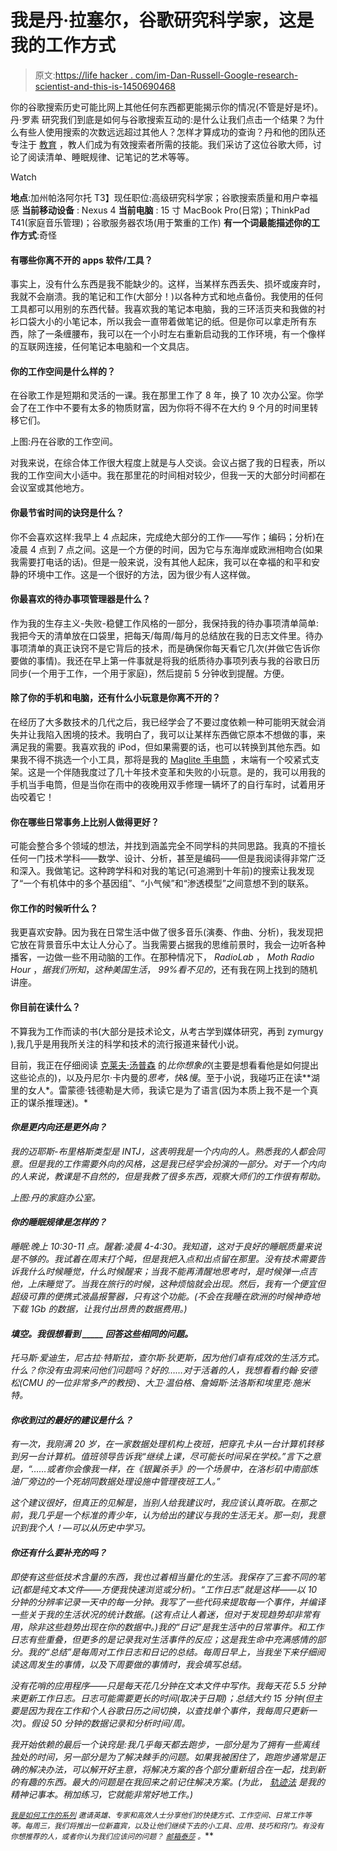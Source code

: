 # 我是丹·拉塞尔，谷歌研究科学家，这是我的工作方式

> 原文:[https://life hacker . com/im-Dan-Russell-Google-research-scientist-and-this-is-1450690468](https://lifehacker.com/im-dan-russell-google-research-scientist-and-this-is-1450690468)

你的谷歌搜索历史可能比网上其他任何东西都更能揭示你的情况(不管是好是坏)。丹·罗素 研究我们到底是如何与谷歌搜索互动的:是什么让我们点击一个结果？为什么有些人使用搜索的次数远远超过其他人？怎样才算成功的查询？丹和他的团队还专注于 [教育](http://www.google.com/insidesearch/searcheducation/index.html) ，教人们成为有效搜索者所需的技能。我们采访了这位谷歌大师，讨论了阅读清单、睡眠规律、记笔记的艺术等等。

Watch

**地点**:加州帕洛阿尔托
T3】现任职位:高级研究科学家；谷歌搜索质量和用户幸福感
**当前移动设备** : Nexus 4
**当前电脑** : 15 寸 MacBook Pro(日常)；ThinkPad T41(家庭音乐管理)；谷歌服务器农场(用于繁重的工作)
**有一个词最能描述你的工作方式**:奇怪

#### 有哪些你离不开的 apps 软件/工具？

事实上，没有什么东西是我不能缺少的。这样，当某样东西丢失、损坏或废弃时，我就不会崩溃。我的笔记和工作(大部分！)以各种方式和地点备份。我使用的任何工具都可以用别的东西代替。我喜欢我的笔记本电脑，我的三环活页夹和我做的衬衫口袋大小的小笔记本，所以我会一直带着做笔记的纸。但是你可以拿走所有东西，除了一条缠腰布，我可以在一个小时左右重新启动我的工作环境，有一个像样的互联网连接，任何笔记本电脑和一个文具店。

#### 你的工作空间是什么样的？

在谷歌工作是短期和灵活的一课。我在那里工作了 8 年，换了 10 次办公室。你学会了在工作中不要有太多的物质财富，因为你将不得不在大约 9 个月的时间里转移它们。

上图:丹在谷歌的工作空间。

对我来说，在综合体工作很大程度上就是与人交谈。会议占据了我的日程表，所以我的工作空间大小适中。我在那里花的时间相对较少，但我一天的大部分时间都在会议室或其他地方。

#### 你最节省时间的诀窍是什么？

你不会喜欢这样:我早上 4 点起床，完成绝大部分的工作——写作；编码；分析)在凌晨 4 点到 7 点之间。这是一个方便的时间，因为它与东海岸或欧洲相吻合(如果我需要打电话的话)。但是一般来说，没有其他人起床，我可以在幸福的和平和安静的环境中工作。这是一个很好的方法，因为很少有人这样做。

#### 你最喜欢的待办事项管理器是什么？

作为我的生存主义-失败-稳健工作风格的一部分，我保持我的待办事项清单简单:我把今天的清单放在口袋里，把每天/每周/每月的总结放在我的日志文件里。待办事项清单的真正诀窍不是它背后的技术，而是确保你每天看它几次(并做它告诉你要做的事情)。我还在早上第一件事就是将我的纸质待办事项列表与我的谷歌日历同步(一个用于工作，一个用于家庭)，然后提前 5 分钟收到提醒。方便。

#### 除了你的手机和电脑，还有什么小玩意是你离不开的？

在经历了大多数技术的几代之后，我已经学会了不要过度依赖一种可能明天就会消失并让我陷入困境的技术。我明白了，我可以让某样东西做它原本不想做的事，来满足我的需要。我喜欢我的 iPod，但如果需要的话，也可以转换到其他东西。如果我不得不挑选一个小工具，那将是我的 [Maglite 手电筒](http://www.maglite.com/) ，末端有一个咬紧式支架。这是一个伴随我度过了几十年技术变革和失败的小玩意。是的，我可以用我的手机当手电筒，但是当你在雨中的夜晚用双手修理一辆坏了的自行车时，试着用牙齿咬着它！

#### 你在哪些日常事务上比别人做得更好？

可能会整合多个领域的想法，并找到涵盖完全不同学科的共同思路。我真的不擅长任何一门技术学科——数学、设计、分析，甚至是编码——但是我阅读得非常广泛和深入。我做笔记。这种跨学科和对我的笔记(可追溯到十年前)的搜索让我发现了“一个有机体中的多个基因组”、“小气候”和“渗透模型”之间意想不到的联系。

#### 你工作的时候听什么？

我更喜欢安静。因为我在日常生活中做了很多音乐(演奏、作曲、分析)，我发现把它放在背景音乐中太让人分心了。当我需要占据我的思维前景时，我会一边听各种播客，一边做一些不用动脑的工作。在那种情况下， *RadioLab* ， *Moth Radio Hour* ，*据我们所知*，*这种美国生活*， *99%看不见的*，还有我在网上找到的随机讲座。

#### 你目前在读什么？

不算我为工作而读的书(大部分是技术论文，从考古学到媒体研究，再到 zymurgy ),我几乎是用我所关注的科学和技术的流行报道来替代小说。

目前，我正在仔细阅读 [克莱夫·汤普森](https://lifehacker.com/im-clive-thompson-and-this-is-how-i-work-479520206) 的*比你想象的*(主要是想看看他是如何提出这些论点的)，以及丹尼尔·卡内曼的*思考，快&慢*。至于小说，我碰巧正在读**湖里的女人*。雷蒙德·钱德勒是大师，我读它是为了语言(因为本质上我不是一个真正的谋杀推理迷)。*

#### *你是更内向还是更外向？*

*我的迈耶斯-布里格斯类型是 INTJ，这表明我是一个内向的人。熟悉我的人都会同意。但是我的工作需要外向的风格，这是我已经学会扮演的一部分。对于一个内向的人来说，教课是不自然的，但是我教了很多东西，观察大师们的工作很有帮助。*

*上图:丹的家庭办公室。*

#### *你的睡眠规律是怎样的？*

*睡眠:晚上 10:30-11 点。醒着:凌晨 4-4:30。我知道，这对于良好的睡眠质量来说是不够的。我试着在周末打个盹，但是我把入点和出点留在那里。没有技术需要告诉我什么时候睡觉，什么时候醒来；当我不能再清醒地思考时，是时候弹一点吉他，上床睡觉了。当我在旅行的时候，这种烦恼就会出现。然后，我有一个便宜但超级可靠的便携式液晶报警器，只有这个功能。(不会在我睡在欧洲的时候神奇地下载 1Gb 的数据，让我付出昂贵的数据费用。)*

#### *填空。我很想看到 _____ 回答这些相同的问题。*

*托马斯·爱迪生，尼古拉·特斯拉，查尔斯·狄更斯，因为他们卓有成效的生活方式。什么？你没有虫洞来问他们问题吗？好的……对于活着的人，我想看看约翰·安德松(CMU 的一位非常多产的教授)、大卫·温伯格、詹姆斯·法洛斯和埃里克·施米特。*

#### *你收到过的最好的建议是什么？*

*有一次，我刚满 20 岁，在一家数据处理机构上夜班，把穿孔卡从一台计算机转移到另一台计算机。值班领导告诉我“继续上课，尽可能长时间呆在学校。”言下之意是，“……或者你会像我一样，在《银翼杀手》的一个场景中，在洛杉矶中南部炼油厂旁边的一个死胡同数据处理设施中管理夜班工人。”*

*这个建议很好，但真正的见解是，当别人给我建议时，我应该认真听取。在那之前，我几乎是一个标准的青少年，认为给出的建议与我的生活无关。那一刻，我意识到我个人！—可以从历史中学习。*

#### *你还有什么要补充的吗？*

*即使有这些低技术含量的东西，我也过着相当量化的生活。我保存了三套不同的笔记(都是纯文本文件——方便我快速浏览或分析)。“工作日志”就是这样——以 10 分钟的分辨率记录一天中的每一分钟。我写了一些代码来提取每一个事件，并编译一些关于我的生活状况的统计数据。(这有点让人着迷，但对于发现趋势却非常有用，除非这些趋势出现在你的数据中。)我的“日记”是我生活中的日常事件。和工作日志有些重叠，但更多的是记录我对生活事件的反应；这是我生命中充满感情的部分。我的“总结”是每周对工作日志和日记的总结。每周日早上，当我坐下来仔细阅读这周发生的事情，以及下周要做的事情时，我会填写总结。*

*没有花哨的应用程序——只是每天花几分钟在文本文件中写作。我每天花 5.5 分钟来更新工作日志。日志可能需要更长的时间(取决于日期)；总结大约 15 分钟(但主要是因为我在工作和个人谷歌日历之间切换，以查找单个事件，我每周只更新一次)。假设 50 分钟的数据记录和分析时间/周。*

*我开始依赖的最后一个诀窍是:我几乎每天都去跑步，一部分是为了拥有一些离线独处的时间，另一部分是为了解决棘手的问题。如果我被困住了，跑跑步通常是正确的解决办法，可以解开好主意，将解决方案的各个部分重新组合在一起，找到新的有趣的东西。最大的问题是在我回来之前记住解决方案。(为此， [轨迹法](http://en.wikipedia.org/wiki/Method_of_loci) 是我的精神记事本。稍加练习，它就能非常好地工作。)*

*<small></small>*[<small>*我是如何工作的系列*</small>](http://lifehacker.com/how-i-work/) <small>*邀请英雄、专家和高效人士分享他们的快捷方式、工作空间、日常工作等等。每周三，我们将推出一位新嘉宾，以及让他们继续下去的小工具、应用、技巧和窍门。有没有你想推荐的人，或者你认为我们应该问的问题？*</small> [<small>*邮箱泰莎*</small>](https://mail.google.com/mail/?view=cm&fs=1&tf=1&to=tessa@lifehacker.com) <small>*。*</small>**